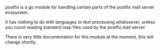 postfix is a go module for handling certain parts of the postfix mail server ecosystem.

It has nothing to do with languages or text processing whatsoever, unless you count
reading standard map files used by the postfix mail server.

There is very little documentation for this module at the moment, this will change shortly.
